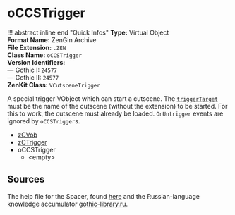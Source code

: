 # oCCSTrigger

!!! abstract inline end "Quick Infos"
    **Type:** Virtual Object<br/>
    **Format Name:** ZenGin Archive<br/>
    **File Extension:** `.ZEN`<br/>
    **Class Name:** `oCCSTrigger`<br/>
    **Version Identifiers:**<br />
    — Gothic I: `24577`<br/>
    — Gothic II: `24577`<br/>
    **ZenKit Class:** `VCutsceneTrigger`

A special trigger VObject which can start a cutscene. The [`triggerTarget`](zCTrigger.md#triggerTarget) must be the
name of the cutscene (without the extension) to be started. For this to work, the cutscene must already be loaded.
`OnUntrigger` events are ignored by `oCCSTrigger`s.

<ul class="sp-list">
    <li class="sp-type"><a href="../zCVob/">zCVob</a></li>
    <li class="sp-type"><a href="../zCTrigger/">zCTrigger</a></li>
    <li class="sp-type">
        <span>oCCSTrigger</span>
        <ul class="sp-list">
            <li class="sp-none">&lt;empty&gt;</li>
        </ul>
    </li>
</ul>


## Sources

The help file for the Spacer, found [here](https://wiki.worldofgothic.de/doku.php?id=spacer:hilfedatei) and the
Russian-language knowledge accumulator [gothic-library.ru](http://www.gothic-library.ru/publ/class_occstrigger/1-1-0-530).
